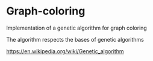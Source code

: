 # Graph-coloring
Implementation of a genetic algorithm for graph coloring 

The algorithm respects the bases of genetic algorithms 

https://en.wikipedia.org/wiki/Genetic_algorithm
